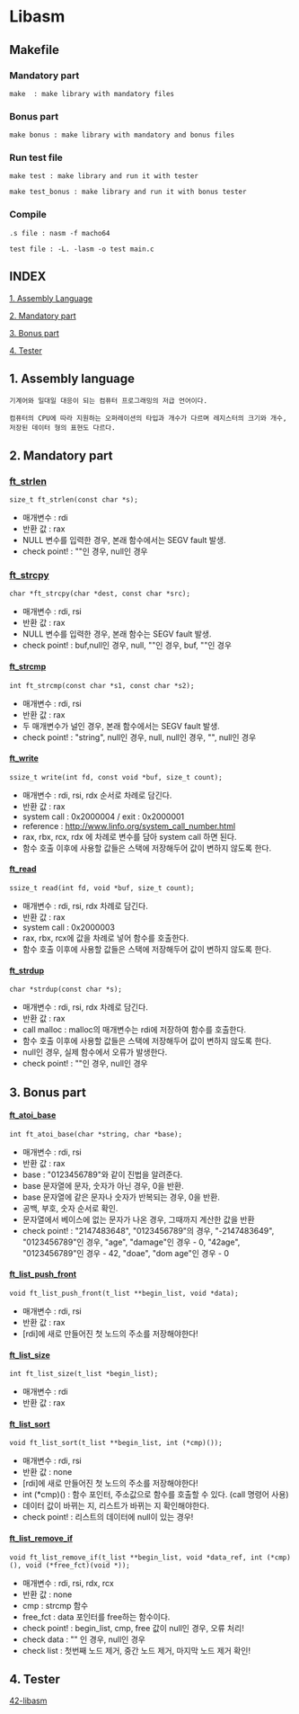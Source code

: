 # Libasm

## Makefile

### Mandatory part
   
    make  : make library with mandatory files

### Bonus part

    make bonus : make library with mandatory and bonus files

### Run test file

    make test : make library and run it with tester
    
    make test_bonus : make library and run it with bonus tester

### Compile

    .s file : nasm -f macho64
    
    test file : -L. -lasm -o test main.c

## INDEX
   
   [1. Assembly Language](#assembly-language)
   
   [2. Mandatory part](#mandatory-part)
   
   [3. Bonus part](#bonus-part)
   
   [4. Tester](#tester)

## 1. Assembly language
    
    기계어와 일대일 대응이 되는 컴퓨터 프로그래밍의 저급 언어이다.
    
    컴퓨터의 CPU에 따라 지원하는 오퍼레이션의 타입과 개수가 다르며 레지스터의 크기와 개수, 저장된 데이터 형의 표현도 다르다.
    
    
## 2. Mandatory part    
    
### [ft_strlen](./ft_strlen.s)

    size_t ft_strlen(const char *s);

   * 매개변수 : rdi
   * 반환 값 : rax
   * NULL 변수를 입력한 경우, 본래 함수에서는 SEGV fault 발생.
   * check point! : ""인 경우, null인 경우
  
  
### [ft_strcpy](./ft_strcpy.s)

    char *ft_strcpy(char *dest, const char *src);

   * 매개변수 : rdi, rsi
   * 반환 값 : rax
   * NULL 변수를 입력한 경우, 본래 함수는 SEGV fault 발생.
   * check point! : buf,null인 경우, null, ""인 경우, buf, ""인 경우

#### [ft_strcmp](./ft_strcmp.s)

    int ft_strcmp(const char *s1, const char *s2);

   * 매개변수 : rdi, rsi
   * 반환 값 : rax
   * 두 매개변수가 널인 경우, 본래 함수에서는 SEGV fault 발생.
   * check point! : "string", null인 경우, null, null인 경우, "", null인 경우
       
#### [ft_write](./ft_write.s)

    ssize_t write(int fd, const void *buf, size_t count);
    
   * 매개변수 : rdi, rsi, rdx 순서로 차례로 담긴다.
   * 반환 값 : rax
   * system call : 0x2000004 / exit : 0x2000001
   * reference :  http://www.linfo.org/system_call_number.html
   * rax, rbx, rcx, rdx 에 차례로 변수를 담아 system call 하면 된다.
   * 함수 호출 이후에 사용할 값들은 스택에 저장해두어 값이 변하지 않도록 한다.
    
#### [ft_read](./ft_read.s)

    ssize_t read(int fd, void *buf, size_t count);
    
   * 매개변수 : rdi, rsi, rdx 차례로 담긴다.
   * 반환 값 : rax
   * system call : 0x2000003
   * rax, rbx, rcx에 값을 차례로 넣어 함수를 호출한다.
   * 함수 호출 이후에 사용할 값들은 스택에 저장해두어 값이 변하지 않도록 한다.

#### [ft_strdup](./ft_strdup.s)

    char *strdup(const char *s);
    
   * 매개변수 : rdi, rsi, rdx 차례로 담긴다.
   * 반환 값 : rax
   * call malloc : malloc의 매개변수는 rdi에 저장하여 함수를 호출한다.
   * 함수 호출 이후에 사용할 값들은 스택에 저장해두어 값이 변하지 않도록 한다.
   * null인 경우, 실제 함수에서 오류가 발생한다.
   * check point! : ""인 경우, null인 경우

## 3. Bonus part

#### [ft_atoi_base](./ft_atoi_base_bonus.s)
    
    int ft_atoi_base(char *string, char *base);
    
   * 매개변수 : rdi, rsi
   * 반환 값 : rax
   * base : "0123456789"와 같이 진법을 알려준다.
   * base 문자열에 문자, 숫자가 아닌 경우, 0을 반환.
   * base 문자열에 같은 문자나 숫자가 반복되는 경우, 0을 반환.
   * 공백, 부호, 숫자 순서로 확인.
   * 문자열에서 베이스에 없는 문자가 나온 경우, 그때까지 계산한 값을 반환
   * check point! : "2147483648", "0123456789"의 경우, "-2147483649", "0123456789"인 경우, "age", "damage"인 경우 - 0, "42age", "0123456789"인 경우 - 42, "doae", "dom age"인 경우 - 0

#### [ft_list_push_front](./ft_list_push_front_bonus.s)

    void ft_list_push_front(t_list **begin_list, void *data);
    
   * 매개변수 : rdi, rsi
   * 반환 값 : rax
   * [rdi]에 새로 만들어진 첫 노드의 주소를 저장해야한다!

#### [ft_list_size](./ft_list_size_bonus.s)

    int ft_list_size(t_list *begin_list);
    
   * 매개변수 : rdi
   * 반환 값 : rax


#### [ft_list_sort](./ft_list_sort.s)

    void ft_list_sort(t_list **begin_list, int (*cmp)());
   
   * 매개변수 : rdi, rsi
   * 반환 값 : none
   * [rdi]에 새로 만들어진 첫 노드의 주소를 저장해야한다!
   * int (\*cmp)() : 함수 포인터, 주소값으로 함수를 호출할 수 있다. (call 명령어 사용)
   * 데이터 값이 바뀌는 지, 리스트가 바뀌는 지 확인해야한다.
   * check point! : 리스트의 데이터에 null이 있는 경우!


#### [ft_list_remove_if](./ft_list_remove_if_bonus.s)

    void ft_list_remove_if(t_list **begin_list, void *data_ref, int (*cmp)(), void (*free_fct)(void *));
    
   * 매개변수 : rdi, rsi, rdx, rcx
   * 반환 값 : none
   * cmp : strcmp 함수
   * free_fct : data 포인터를 free하는 함수이다.
   * check point! : begin_list, cmp, free 값이 null인 경우, 오류 처리!
   * check data : "" 인 경우, null인 경우
   * check list : 첫번째 노드 제거, 중간 노드 제거, 마지막 노드 제거 확인!

## 4. Tester

   [42-libasm](https://github.com/Glagan/42-libasm)
   
